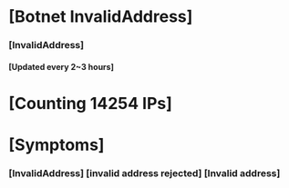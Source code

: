 # [Botnet InvalidAddress]
### [InvalidAddress]
#### [Updated every 2~3 hours]

# [Counting 14254 IPs]

# [Symptoms] 

###   [InvalidAddress] [invalid address rejected] [Invalid address]
